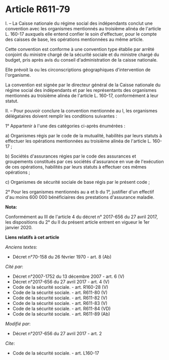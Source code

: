 # Article R611-79

I. – La Caisse nationale du régime social des indépendants conclut une convention avec les organismes mentionnés au troisième
alinéa de l'article L. 160-17 auxquels elle entend confier le soin d'effectuer, pour le compte des caisses de base, les
opérations mentionnées au même article. 

Cette convention est conforme à une convention type établie par arrêté conjoint du ministre chargé de la sécurité sociale et
du ministre chargé du budget, pris après avis du conseil d'administration de la caisse nationale. 

Elle prévoit la ou les circonscriptions géographiques d'intervention de l'organisme. 

La convention est signée par le directeur général de la Caisse nationale du régime social des indépendants et par les
représentants des organismes mentionnés au troisième alinéa de l'article L. 160-17, conformément à leur statut. 

II. – Pour pouvoir conclure la convention mentionnée au I, les organismes délégataires doivent remplir les conditions
suivantes : 

1° Appartenir à l'une des catégories ci-après énumérées : 

a) Organismes régis par le code de la mutualité, habilités par leurs statuts à effectuer les opérations mentionnées au
troisième alinéa de l'article L. 160-17 ; 

b) Sociétés d'assurances régies par le code des assurances et groupements constitués par ces sociétés d'assurance en vue de
l'exécution de ces opérations, habilités par leurs statuts à effectuer ces mêmes opérations ; 

c) Organismes de sécurité sociale de base régis par le présent code ; 

2° Pour les organismes mentionnés au a et b du 1°, justifier d'un effectif d'au moins 600 000 bénéficiaires des prestations
d'assurance maladie.

**Nota:**

Conformément au III de l'article 4 du décret n° 2017-656 du 27 avril 2017, les dispositions du 2° du II du présent article
entrent en vigueur le 1er janvier 2020.

**Liens relatifs à cet article**

_Anciens textes_:

  - Décret n°70-158 du 26 février 1970 - art. 8 (Ab)

_Cité par_:

  - Décret n°2007-1752 du 13 décembre 2007 - art. 6 (V)
  - Décret n°2017-656 du 27 avril 2017 - art. 4 (V)
  - Code de la sécurité sociale. - art. R160-28 (V)
  - Code de la sécurité sociale. - art. R611-80 (V)
  - Code de la sécurité sociale. - art. R611-82 (V)
  - Code de la sécurité sociale. - art. R611-83 (V)
  - Code de la sécurité sociale. - art. R611-84 (VD)
  - Code de la sécurité sociale. - art. R611-89 (Ab)

_Modifié par_:

  - Décret n°2017-656 du 27 avril 2017 - art. 2

_Cite_:

  - Code de la sécurité sociale. - art. L160-17
